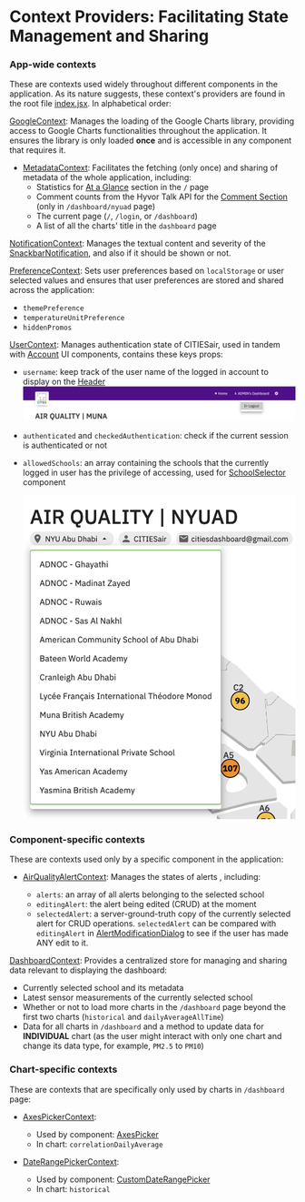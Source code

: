 # Context Providers: Facilitating State Management and Sharing

### App-wide contexts

These are contexts used widely throughout different components in the application. As its nature suggests, these context's providers are found in the root file [index.jsx](/src/index.jsx). In alphabetical order:

[GoogleContext](./GoogleContext.jsx): Manages the loading of the Google Charts library, providing access to Google Charts functionalities throughout the application. It ensures the library is only loaded **once** and is accessible in any component that requires it.

- [MetadataContext](./MetadataContext.jsx): Facilitates the fetching (only once) and sharing of metadata of the whole application, including:
  - Statistics for [At a Glance](/src/Pages/Home/AtAGlance.jsx) section in the `/` page
  - Comment counts from the Hyvor Talk API for the [Comment Section](/src/Components/CommentSection.jsx) (only in `/dashboard/nyuad` page)
  - The current page (`/`, `/login`, or `/dashboard`)
  - A list of all the charts' title in the `dashboard` page

[NotificationContext](./NotificationContext.jsx): Manages the textual content and severity of the [SnackbarNotification](/src/Components/SnackbarNotification.jsx), and also if it should be shown or not.

[PreferenceContext](./PreferenceContext.jsx): Sets user preferences based on `localStorage` or user selected values and ensures that user preferences are stored and shared across the application:

  - `themePreference`
  - `temperatureUnitPreference`
  - `hiddenPromos`

[UserContext](./UserContext.jsx): Manages authentication state of CITIESair, used in tandem with [Account](/src/Components/Account/) UI components, contains these keys props:

  - `username`: keep track of the user name of the logged in account to display on the [Header](/src//Components/Header/)
  ![header-user-name](/documentation/logout.png)
  - `authenticated` and `checkedAuthentication`: check if the current session is authenticated or not
  - `allowedSchools`: an array containing the schools that the currently logged in user has the privilege of accessing, used for [SchoolSelector](/src/Components/SchoolSelector.jsx) component

    ![school-selector](/documentation/school-selector.png)

### Component-specific contexts

These are contexts used only by a specific component in the application:

- [AirQualityAlertContext](./AirQualityAlertContext.jsx): Manages the states of alerts , including:

  - `alerts`: an array of all alerts belonging to the selected school
  - `editingAlert`: the alert being edited (CRUD) at the moment
  - `selectedAlert`: a server-ground-truth copy of the currently selected alert for CRUD operations. `selectedAlert` can be compared with `editingAlert` in [AlertModificationDialog](/src/Components/AirQuality/AirQualityAlerts/AlertModificationDialog/AlertModificationDialog.jsx) to see if the user has made ANY edit to it.

[DashboardContext](./DashboardContext.jsx): Provides a centralized store for managing and sharing data relevant to displaying the dashboard:

  - Currently selected school and its metadata
  - Latest sensor measurements of the currently selected school
  - Whether or not to load more charts in the `/dashboard` page beyond the first two charts (`historical` and `dailyAverageAllTime`)
  - Data for all charts in `/dashboard` and a method to update data for **INDIVIDUAL** chart (as the user might interact with only one chart and change its data type, for example, `PM2.5` to `PM10`)

### Chart-specific contexts

These are contexts that are specifically only used by charts in `/dashboard` page:

  - [AxesPickerContext](./AxesPickerContext.jsx):
    - Used by component: [AxesPicker](/src/Components/AxesPicker/AxesPicker.jsx)
    - In chart: `correlationDailyAverage`
    
  - [DateRangePickerContext](./DateRangePickerContext.jsx):
    - Used by component: [CustomDateRangePicker](/src/Components/DateRangePicker/CustomDateRangePicker.jsx)
    - In chart: `historical`

